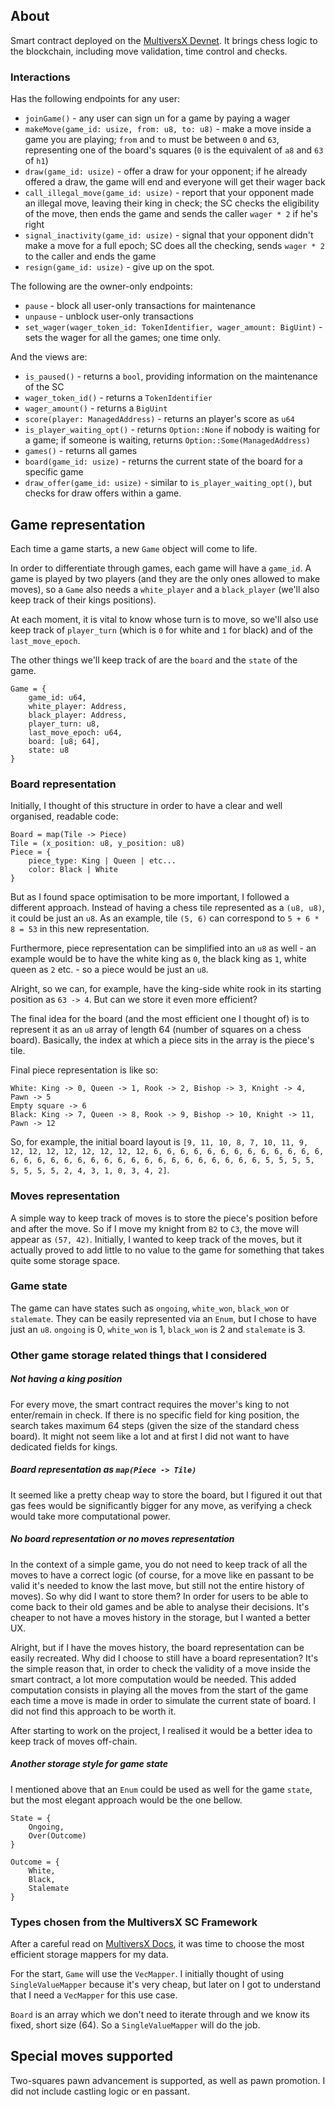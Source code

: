 ## About

Smart contract deployed on the [MultiversX Devnet](https://devnet-explorer.multiversx.com/accounts/erd1qqqqqqqqqqqqqpgqqhrpl2v5mk6wf05006p06phuyksdzu0ltrgqenas7s). It brings chess logic to the blockchain, including move validation, time control and checks.

### Interactions

Has the following endpoints for any user:

- `joinGame()` - any user can sign un for a game by paying a wager
- `makeMove(game_id: usize, from: u8, to: u8)` - make a move inside a game you are playing; `from` and `to` must be between `0` and `63`, representing one of the board's squares (`0` is the equivalent of `a8` and `63` of `h1`)
- `draw(game_id: usize)` - offer a draw for your opponent; if he already offered a draw, the game will end and everyone will get their wager back
- `call_illegal_move(game_id: usize)` - report that your opponent made an illegal move, leaving their king in check; the SC checks the eligibility of the move, then ends the game and sends the caller `wager * 2` if he's right
- `signal_inactivity(game_id: usize)` - signal that your opponent didn't make a move for a full epoch; SC does all the checking, sends `wager * 2` to the caller and ends the game
- `resign(game_id: usize)` - give up on the spot.

The following are the owner-only endpoints:

- `pause` - block all user-only transactions for maintenance
- `unpause` - unblock user-only transactions
- `set_wager(wager_token_id: TokenIdentifier, wager_amount: BigUint)` - sets the wager for all the games; one time only.

And the views are:

- `is_paused()` - returns a `bool`, providing information on the maintenance of the SC
- `wager_token_id()` - returns a `TokenIdentifier`
- `wager_amount()` - returns a `BigUint`
- `score(player: ManagedAddress)` - returns an player's score as `u64`
- `is_player_waiting_opt()` - returns `Option::None` if nobody is waiting for a game; if someone is waiting, returns `Option::Some(ManagedAddress)`
- `games()` - returns all games
- `board(game_id: usize)` - returns the current state of the board for a specific game
- `draw_offer(game_id: usize)` - similar to `is_player_waiting_opt()`, but checks for draw offers within a game.

## Game representation

Each time a game starts, a new `Game` object will come to life.

In order to differentiate through games, each game will have a `game_id`. A game is played by two players (and they are the only ones allowed to make moves), so a `Game` also needs a `white_player` and a `black_player` (we'll also keep track of their kings positions).

At each moment, it is vital to know whose turn is to move, so we'll also use keep track of `player_turn` (which is `0` for white and `1` for black) and of the `last_move_epoch`.

The other things we'll keep track of are the `board` and the `state` of the game.

```
Game = {
	game_id: u64,
	white_player: Address,
	black_player: Address,
	player_turn: u8,
	last_move_epoch: u64,
	board: [u8; 64],
	state: u8
}
```

### Board representation

Initially, I thought of this structure in order to have a clear and well organised, readable code:

```
Board = map(Tile -> Piece)
Tile = (x_position: u8, y_position: u8)
Piece = {
	piece_type: King | Queen | etc...
	color: Black | White
}
```

But as I found space optimisation to be more important, I followed a different approach. Instead of having a chess tile represented as a `(u8, u8)`, it could be just an `u8`. As an example, tile `(5, 6)` can correspond to `5 + 6 * 8 = 53` in this new representation.

Furthermore, piece representation can be simplified into an `u8` as well - an example would be to have the white king as `0`, the black king as `1`, white queen as `2` etc. - so a piece would be just an `u8`.

Alright, so we can, for example, have the king-side white rook in its starting position as `63 -> 4`. But can we store it even more efficient?

The final idea for the board (and the most efficient one I thought of) is to represent it as an `u8` array of length 64 (number of squares on a chess board). Basically, the index at which a piece sits in the array is the piece's tile.

Final piece representation is like so:

```
White: King -> 0, Queen -> 1, Rook -> 2, Bishop -> 3, Knight -> 4, Pawn -> 5
Empty square -> 6
Black: King -> 7, Queen -> 8, Rook -> 9, Bishop -> 10, Knight -> 11, Pawn -> 12
```

So, for example, the initial board layout is `[9, 11, 10, 8, 7, 10, 11, 9, 12, 12, 12, 12, 12, 12, 12, 12, 6, 6, 6, 6, 6, 6, 6, 6, 6, 6, 6, 6, 6, 6, 6, 6, 6, 6, 6, 6, 6, 6, 6, 6, 6, 6, 6, 6, 6, 6, 6, 6, 5, 5, 5, 5, 5, 5, 5, 5, 2, 4, 3, 1, 0, 3, 4, 2]`.

### Moves representation

A simple way to keep track of moves is to store the piece's position before and after the move. So if I move my knight from `B2` to `C3`, the move will appear as `(57, 42)`. Initially, I wanted to keep track of the moves, but it actually proved to add little to no value to the game for something that takes quite some storage space.

### Game state

The game can have states such as `ongoing`, `white_won`, `black_won` or `stalemate`. They can be easily represented via an `Enum`, but I chose to have just an `u8`. `ongoing` is 0, `white_won` is 1, `black_won` is 2 and `stalemate` is 3.

### Other game storage related things that I considered

##### Not having a king position

For every move, the smart contract requires the mover's king to not enter/remain in check. If there is no specific field for king position, the search takes maximum 64 steps (given the size of the standard chess board). It might not seem like a lot and at first I did not want to have dedicated fields for kings.

##### Board representation as `map(Piece -> Tile)`

It seemed like a pretty cheap way to store the board, but I figured it out that gas fees would be significantly bigger for any move, as verifying a check would take more computational power.

##### No board representation or no moves representation

In the context of a simple game, you do not need to keep track of all the moves to have a correct logic (of course, for a move like en passant to be valid it's needed to know the last move, but still not the entire history of moves). So why did I want to store them? In order for users to be able to come back to their old games and be able to analyse their decisions. It's cheaper to not have a moves history in the storage, but I wanted a better UX.

Alright, but if I have the moves history, the board representation can be easily recreated. Why did I choose to still have a board representation? It's the simple reason that, in order to check the validity of a move inside the smart contract, a lot more computation would be needed. This added computation consists in playing all the moves from the start of the game each time a move is made in order to simulate the current state of board. I did not find this approach to be worth it.

After starting to work on the project, I realised it would be a better idea to keep track of moves off-chain.

##### Another storage style for game state

I mentioned above that an `Enum` could be used as well for the game `state`, but the most elegant approach would be the one bellow.

```
State = {
	Ongoing,
	Over(Outcome)
}

Outcome = {
	White,
	Black,
	Stalemate
}
```

### Types chosen from the MultiversX SC Framework

After a careful read on [MultiversX Docs](https://docs.multiversx.com/developers/developer-reference/storage-mappers/), it was time to choose the most efficient storage mappers for my data.

For the start, `Game` will use the `VecMapper`. I initially thought of using `SingleValueMapper` because it's very cheap, but later on I got to understand that I need a `VecMapper` for this use case.

`Board` is an array which we don't need to iterate through and we know its fixed, short size (64). So a `SingleValueMapper` will do the job.

## Special moves supported

Two-squares pawn advancement is supported, as well as pawn promotion. I did not include castling logic or en passant.
